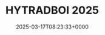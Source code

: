 ---
title: HYTRADBOI 2025
slug: 20250317T082333
date: 2025-03-17T08:23:33+0000
params:
  url: https://www.hytradboi.com/2025/
tags:
- db
- conf
- to-read
---